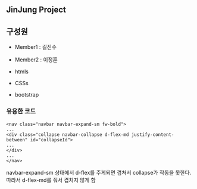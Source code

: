 ## JinJung Project
## 구성원
- Member1 : 길진수
- Member2 : 이정훈

- htmls
- CSSs
- bootstrap

### 유용한 코드
```
<nav class="navbar navbar-expand-sm fw-bold">
...
<div class="collapse navbar-collapse d-flex-md justify-content-between" id="collapseId">
...
</div>
...
</nav>
```
navbar-expand-sm 상태에서 d-flex를 주게되면 겹쳐서 collapse가 작동을 못한다.  
따라서 d-flex-md를 줘서 겹치지 않게 함